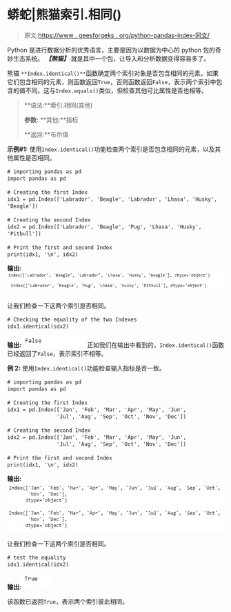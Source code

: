 # 蟒蛇|熊猫索引.相同()

> 原文:[https://www . geesforgeks . org/python-pandas-index-同文/](https://www.geeksforgeeks.org/python-pandas-index-identical/)

Python 是进行数据分析的优秀语言，主要是因为以数据为中心的 python 包的奇妙生态系统。 ***【熊猫】*** 就是其中一个包，让导入和分析数据变得容易多了。

熊猫 `**Index.identical()**`函数确定两个索引对象是否包含相同的元素。如果它们包含相同的元素，则函数返回`True`，否则函数返回`False`，表示两个索引中包含的值不同。这与`Index.equals()`类似，但检查其他可比属性是否也相等。

> **语法:**索引.相同(其他)
> 
> **参数:**
> **其他:**指标
> 
> **返回:**布尔值

**示例#1:** 使用`Index.identical()`功能检查两个索引是否包含相同的元素，以及其他属性是否相同。

```
# importing pandas as pd
import pandas as pd

# Creating the first Index
idx1 = pd.Index(['Labrador', 'Beagle', 'Labrador', 'Lhasa', 'Husky', 'Beagle'])

# Creating the second Index
idx2 = pd.Index(['Labrador', 'Beagle', 'Pug', 'Lhasa', 'Husky', 'Pitbull'])

# Print the first and second Index
print(idx1, '\n', idx2)
```

**输出:**
![](img/a17dcb8df4399b450d7ce6cf202b3e75.png)
![](img/14c4b60485663f29b79b8abfc1bcca72.png)

让我们检查一下这两个索引是否相同。

```
# Checking the equality of the two Indexes
idx1.identical(idx2)
```

**输出:**
![](img/5ad24f4434886025382c2d6f5649b168.png)
正如我们在输出中看到的，`Index.identical()`函数已经返回了`False`，表示索引不相等。

**例 2:** 使用`Index.identical()`功能检查输入指标是否一致。

```
# importing pandas as pd
import pandas as pd

# Creating the first Index
idx1 = pd.Index(['Jan', 'Feb', 'Mar', 'Apr', 'May', 'Jun',
                'Jul', 'Aug', 'Sep', 'Oct', 'Nov', 'Dec'])

# Creating the second Index
idx2 = pd.Index(['Jan', 'Feb', 'Mar', 'Apr', 'May', 'Jun',
                'Jul', 'Aug', 'Sep', 'Oct', 'Nov', 'Dec'])

# Print the first and second Index
print(idx1, '\n', idx2)
```

**输出:**
![](img/8230f984c328275c12578196b2fcb367.png)
![](img/8230f984c328275c12578196b2fcb367.png)

让我们检查一下这两个索引是否相同。

```
# test the equality
idx1.identical(idx2)
```

**输出:**
![](img/4f1afd13a0725bed93189e15e1436102.png)

该函数已返回`True`，表示两个索引彼此相同。
